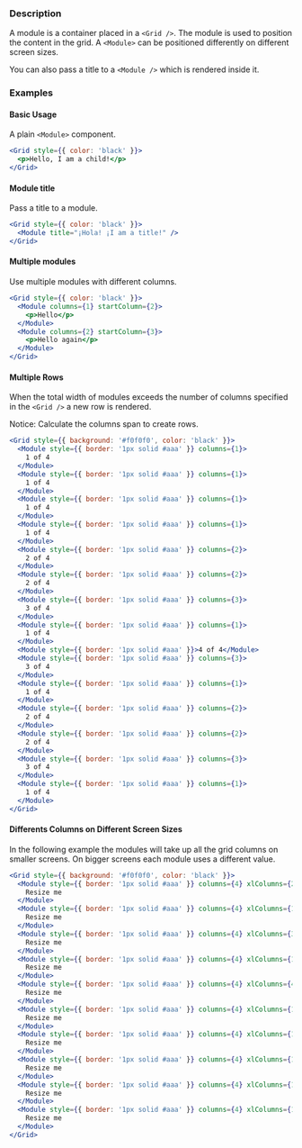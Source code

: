 ### Description

A module is a container placed in a `<Grid />`. The module is used to position the content in the grid. A `<Module>` can be positioned differently on different screen sizes.

You can also pass a title to a `<Module />` which is rendered inside it.

### Examples

#### Basic Usage

A plain `<Module>` component.

```jsx
<Grid style={{ color: 'black' }}>
  <p>Hello, I am a child!</p>
</Grid>
```

#### Module title

Pass a title to a module.

```jsx
<Grid style={{ color: 'black' }}>
  <Module title="¡Hola! ¡I am a title!" />
</Grid>
```

#### Multiple modules

Use multiple modules with different columns.

```jsx
<Grid style={{ color: 'black' }}>
  <Module columns={1} startColumn={2}>
    <p>Hello</p>
  </Module>
  <Module columns={2} startColumn={3}>
    <p>Hello again</p>
  </Module>
</Grid>
```

#### Multiple Rows

When the total width of modules exceeds the number of columns specified in the `<Grid />` a new row is rendered.

Notice: Calculate the columns span to create rows.

```jsx
<Grid style={{ background: '#f0f0f0', color: 'black' }}>
  <Module style={{ border: '1px solid #aaa' }} columns={1}>
    1 of 4
  </Module>
  <Module style={{ border: '1px solid #aaa' }} columns={1}>
    1 of 4
  </Module>
  <Module style={{ border: '1px solid #aaa' }} columns={1}>
    1 of 4
  </Module>
  <Module style={{ border: '1px solid #aaa' }} columns={1}>
    1 of 4
  </Module>
  <Module style={{ border: '1px solid #aaa' }} columns={2}>
    2 of 4
  </Module>
  <Module style={{ border: '1px solid #aaa' }} columns={2}>
    2 of 4
  </Module>
  <Module style={{ border: '1px solid #aaa' }} columns={3}>
    3 of 4
  </Module>
  <Module style={{ border: '1px solid #aaa' }} columns={1}>
    1 of 4
  </Module>
  <Module style={{ border: '1px solid #aaa' }}>4 of 4</Module>
  <Module style={{ border: '1px solid #aaa' }} columns={3}>
    3 of 4
  </Module>
  <Module style={{ border: '1px solid #aaa' }} columns={1}>
    1 of 4
  </Module>
  <Module style={{ border: '1px solid #aaa' }} columns={2}>
    2 of 4
  </Module>
  <Module style={{ border: '1px solid #aaa' }} columns={2}>
    2 of 4
  </Module>
  <Module style={{ border: '1px solid #aaa' }} columns={3}>
    3 of 4
  </Module>
  <Module style={{ border: '1px solid #aaa' }} columns={1}>
    1 of 4
  </Module>
</Grid>
```

#### Differents Columns on Different Screen Sizes

In the following example the modules will take up all the grid columns on smaller screens. On bigger screens each module uses a different value.

```jsx
<Grid style={{ background: '#f0f0f0', color: 'black' }}>
  <Module style={{ border: '1px solid #aaa' }} columns={4} xlColumns={2}>
    Resize me
  </Module>
  <Module style={{ border: '1px solid #aaa' }} columns={4} xlColumns={1}>
    Resize me
  </Module>
  <Module style={{ border: '1px solid #aaa' }} columns={4} xlColumns={3}>
    Resize me
  </Module>
  <Module style={{ border: '1px solid #aaa' }} columns={4} xlColumns={1}>
    Resize me
  </Module>
  <Module style={{ border: '1px solid #aaa' }} columns={4} xlColumns={4}>
    Resize me
  </Module>
  <Module style={{ border: '1px solid #aaa' }} columns={4} xlColumns={1}>
    Resize me
  </Module>
  <Module style={{ border: '1px solid #aaa' }} columns={4} xlColumns={1}>
    Resize me
  </Module>
  <Module style={{ border: '1px solid #aaa' }} columns={4} xlColumns={1}>
    Resize me
  </Module>
  <Module style={{ border: '1px solid #aaa' }} columns={4} xlColumns={1}>
    Resize me
  </Module>
  <Module style={{ border: '1px solid #aaa' }} columns={4} xlColumns={1}>
    Resize me
  </Module>
</Grid>
```
